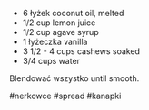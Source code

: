 - 6 łyżek coconut oil, melted
- 1/2 cup lemon juice
- 1/2 cup agave syrup
- 1 łyżeczka vanilla
- 3 1/2 - 4 cups cashews soaked
- 3/4 cups water

Blendować wszystko until smooth.

#nerkowce #spread #kanapki 